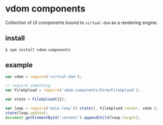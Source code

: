 # vdom components

Collection of UI components bound to `virtual-dom` as a rendering engine.


## install

    $ npm install vdom-components


## example

```js
var vdom = require('virtual-dom');

// require something
var FileUpload = require('vdom-components/Form/FileUpload');

var state = FileUpload({});

var loop = require('main-loop')( state(), FileUpload.render, vdom );
state(loop.update);
document.getElementById('content').appendChild(loop.target);
```
